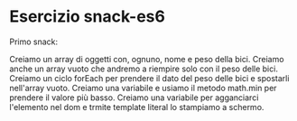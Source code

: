 # Esercizio snack-es6

Primo snack:

Creiamo un array di oggetti con, ognuno, nome e peso della bici.
Creiamo anche un array vuoto che andremo a riempire solo con il peso delle bici.
Creiamo un ciclo forEach per prendere il dato del peso delle bici e spostarli nell'array vuoto.
Creiamo una variabile e usiamo il metodo math.min per prendere il valore più basso.
Creiamo una variabile per agganciarci l'elemento nel dom e trmite template literal lo stampiamo a schermo.